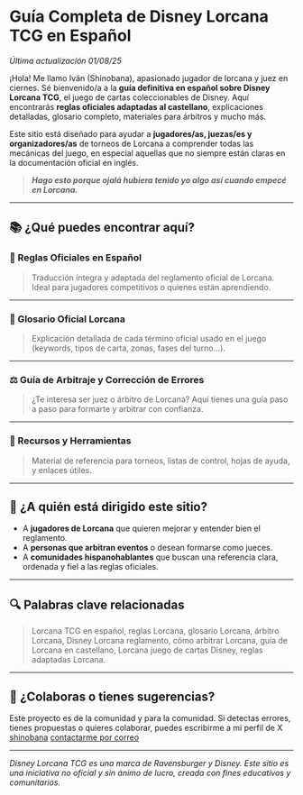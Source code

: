 # Guía Completa de Disney Lorcana TCG en Español

*Última actualización 01/08/25*

¡Hola! Me llamo Iván (Shinobana), apasionado jugador de lorcana y juez en ciernes. Sé bienvenido/a a la **guía definitiva en español sobre Disney Lorcana TCG**, el juego de cartas coleccionables de Disney. Aquí encontrarás **reglas oficiales adaptadas al castellano**, explicaciones detalladas, glosario completo, materiales para árbitros y mucho más.

Este sitio está diseñado para ayudar a **jugadores/as, juezas/es y organizadores/as** de torneos de Lorcana a comprender todas las mecánicas del juego, en especial aquellas que no siempre están claras en la documentación oficial en inglés.

> ***Hago esto porque ojalá hubiera tenido yo algo así cuando empecé en Lorcana.***

---

## 📚 ¿Qué puedes encontrar aquí?

### 🔎 Reglas Oficiales en Español
> Traducción íntegra y adaptada del reglamento oficial de Lorcana. Ideal para jugadores competitivos o quienes están aprendiendo.


---

### 🧠 Glosario Oficial Lorcana
> Explicación detallada de cada término oficial usado en el juego (keywords, tipos de carta, zonas, fases del turno...).

---

### ⚖️ Guía de Arbitraje y Corrección de Errores
> ¿Te interesa ser juez o árbitro de Lorcana? Aquí tienes una guía paso a paso para formarte y arbitrar con confianza.

---

### 🧰 Recursos y Herramientas
> Material de referencia para torneos, listas de control, hojas de ayuda, y enlaces útiles.

---

## 🧭 ¿A quién está dirigido este sitio?

- A **jugadores de Lorcana** que quieren mejorar y entender bien el reglamento.
- A **personas que arbitran eventos** o desean formarse como jueces.
- A **comunidades hispanohablantes** que buscan una referencia clara, ordenada y fiel a las reglas oficiales.

---

## 🔍 Palabras clave relacionadas

> Lorcana TCG en español, reglas Lorcana, glosario Lorcana, árbitro Lorcana, Disney Lorcana reglamento, cómo arbitrar Lorcana, guía de Lorcana en castellano, Lorcana juego de cartas Disney, reglas adaptadas Lorcana.

---

## 🙌 ¿Colaboras o tienes sugerencias?

Este proyecto es de la comunidad y para la comunidad. Si detectas errores, tienes propuestas o quieres colaborar, puedes escribirme a mi perfil de X [shinobana](https://x.com/ShinoBana) [contactarme por correo](mailto:ivan.juezlorcana@gmail.com)


---

_Disney Lorcana TCG es una marca de Ravensburger y Disney. Este sitio es una iniciativa no oficial y sin ánimo de lucro, creada con fines educativos y comunitarios._

